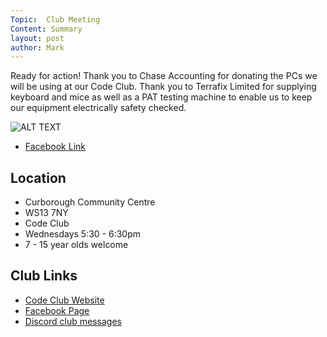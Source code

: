 ```yaml
---
Topic:  Club Meeting
Content: Summary
layout: post
author: Mark
---
```

Ready for action! Thank you to Chase Accounting for donating the PCs we will be using at our Code Club. Thank you to Terrafix Limited for supplying keyboard and mice as well as a PAT testing machine to enable us to keep our equipment electrically safety checked.

![ALT TEXT](https://scontent.fbhx6-1.fna.fbcdn.net/v/t39.30808-6/245625972_4205157536277981_6870090380244443917_n.jpg?stp=dst-jpg_p720x720&_nc_cat=111&ccb=1-7&_nc_sid=5f2048&_nc_ohc=3FHlqdPbTlwAX8KY419&_nc_ht=scontent.fbhx6-1.fna&edm=AKK4YLsEAAAA&oh=00_AfCXoIeTUYe54Yr0Sc_9JlBuK6cd08bEAIqYhebkBWTftw&oe=652ACAAD)

* [Facebook Link](https://www.facebook.com/1481985248595237/posts/4205165246277210/)

## Location

* Curborough Community Centre
* WS13 7NY
* Code Club
* Wednesdays 5:30 - 6:30pm
* 7 - 15 year olds welcome

## Club Links

* [Code Club Website](https://lichfield-code-club.github.io/)
* [Facebook Page](https://www.facebook.com/LichfieldCoders)
* [Discord club messages](https://discord.gg/szz6xGK)

